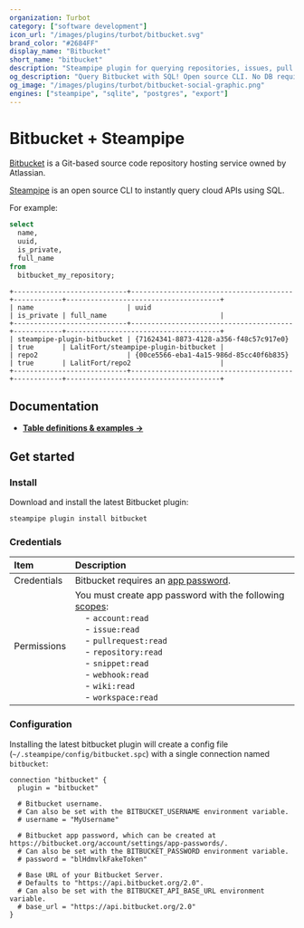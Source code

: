 ```yaml
---
organization: Turbot
category: ["software development"]
icon_url: "/images/plugins/turbot/bitbucket.svg"
brand_color: "#2684FF"
display_name: "Bitbucket"
short_name: "bitbucket"
description: "Steampipe plugin for querying repositories, issues, pull requests and more from Bitbucket."
og_description: "Query Bitbucket with SQL! Open source CLI. No DB required."
og_image: "/images/plugins/turbot/bitbucket-social-graphic.png"
engines: ["steampipe", "sqlite", "postgres", "export"]
---
```


# Bitbucket + Steampipe

[Bitbucket](https://bitbucket.org) is a Git-based source code repository hosting service owned by Atlassian.

[Steampipe](https://steampipe.io) is an open source CLI to instantly query cloud APIs using SQL.

For example:

```sql
select
  name,
  uuid,
  is_private,
  full_name
from
  bitbucket_my_repository;
```

```
+----------------------------+----------------------------------------+------------+--------------------------------------+
| name                       | uuid                                   | is_private | full_name                            |
+----------------------------+----------------------------------------+------------+--------------------------------------+
| steampipe-plugin-bitbucket | {71624341-8873-4128-a356-f48c57c917e0} | true       | LalitFort/steampipe-plugin-bitbucket |
| repo2                      | {00ce5566-eba1-4a15-986d-85cc40f6b835} | true       | LalitFort/repo2                      |
+----------------------------+----------------------------------------+------------+--------------------------------------+
```

## Documentation

- **[Table definitions & examples →](/plugins/turbot/bitbucket/tables)**

## Get started

### Install

Download and install the latest Bitbucket plugin:

```bash
steampipe plugin install bitbucket
```

### Credentials

| Item        | Description                                                                                                                                                                                                                                                                                                                                                                                                                                                                                                                                                                        |
| :---------- | :--------------------------------------------------------------------------------------------------------------------------------------------------------------------------------------------------------------------------------------------------------------------------------------------------------------------------------------------------------------------------------------------------------------------------------------------------------------------------------------------------------------------------------------------------------------------------------- |
| Credentials | Bitbucket requires an [app password](https://bitbucket.org/account/settings/app-passwords/).                                                                                                                                                                                                                                                                                                                                                                                                         |
| Permissions | You must create app password with the following [scopes](https://developer.atlassian.com/cloud/bitbucket/rest/intro/#scopes):<br />&nbsp;&nbsp;&nbsp;&nbsp;- `account:read`<br />&nbsp;&nbsp;&nbsp;&nbsp;- `issue:read`<br />&nbsp;&nbsp;&nbsp;&nbsp;- `pullrequest:read`<br />&nbsp;&nbsp;&nbsp;&nbsp;- `repository:read`<br />&nbsp;&nbsp;&nbsp;&nbsp;- `snippet:read`<br />&nbsp;&nbsp;&nbsp;&nbsp;- `webhook:read`<br />&nbsp;&nbsp;&nbsp;&nbsp;- `wiki:read`<br />&nbsp;&nbsp;&nbsp;&nbsp;- `workspace:read` |

### Configuration

Installing the latest bitbucket plugin will create a config file (`~/.steampipe/config/bitbucket.spc`) with a single connection named `bitbucket`:

```hcl
connection "bitbucket" {
  plugin = "bitbucket"

  # Bitbucket username.
  # Can also be set with the BITBUCKET_USERNAME environment variable.
  # username = "MyUsername"

  # Bitbucket app password, which can be created at https://bitbucket.org/account/settings/app-passwords/.
  # Can also be set with the BITBUCKET_PASSWORD environment variable.
  # password = "blHdmvlkFakeToken"

  # Base URL of your Bitbucket Server.
  # Defaults to "https://api.bitbucket.org/2.0".
  # Can also be set with the BITBUCKET_API_BASE_URL environment variable.
  # base_url = "https://api.bitbucket.org/2.0"
}
```


